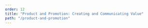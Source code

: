 ```yaml
---
order: 12
title: "Product and Promotion: Creating and Communicating Value"
path: "/product-and-promotion"
---
```



